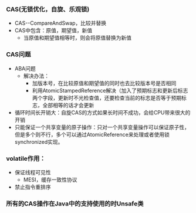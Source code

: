 ### CAS(无锁优化，自旋、乐观锁)
* CAS--CompareAndSwap，比较并替换
* CAS中包含：原值，期望值，新值
  * 当原值和期望值相等时，则会将原值替换为新值

### CAS问题
* ABA问题
  * 解决办法：
    * 加版本号，在比较原值和期望值的同时也去比较版本号是否相同
    * 利用AtomicStampedReference解决（加入了预期标志和更新后标志两个字段，更新时不光检查值，还要检查当前的标志是否等于预期标志，全部相等的话才会更新
* 循环时间长开销大：自旋CAS的方式如果长时间不成功，会给CPU带来很大的开销
* 只能保证一个共享变量的原子操作：只对一个共享变量操作可以保证原子性，但是多个则不行，多个可以通过AtomicReference来处理或者使用锁synchronized实现。

### volatile作用：
* 保证线程可见性
  * MESI，缓存一致性协议
* 禁止指令重排序

### 所有的CAS操作在Java中的支持使用的时Unsafe类